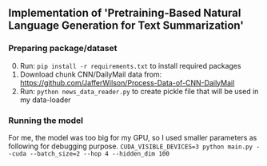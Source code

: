 ## Implementation of 'Pretraining-Based Natural Language Generation for Text Summarization'



### Preparing package/dataset
0. Run: `pip install -r requirements.txt` to install required packages
1. Download chunk CNN/DailyMail data from: https://github.com/JafferWilson/Process-Data-of-CNN-DailyMail
2. Run: `python news_data_reader.py` to create pickle file that will be used in my data-loader

### Running the model
For me, the model was too big for my GPU, so I used smaller parameters as following for debugging purpose. 
`CUDA_VISIBLE_DEVICES=3 python main.py --cuda --batch_size=2 --hop 4 --hidden_dim 100`
